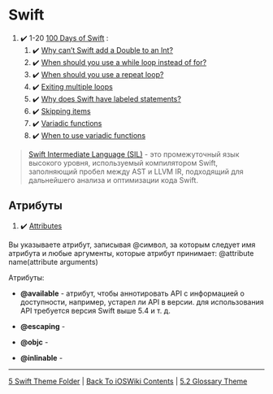 # Swift

1. :heavy_check_mark: 1-20 [100 Days of Swift](https://www.hackingwithswift.com/100) :
    1. :heavy_check_mark: [Why can’t Swift add a Double to an Int?](https://www.hackingwithswift.com/quick-start/understanding-swift/why-cant-swift-add-a-double-to-an-int)
    2. :heavy_check_mark: [When should you use a while loop instead of for?](https://www.hackingwithswift.com/quick-start/understanding-swift/when-should-you-use-a-while-loop)
    3. :heavy_check_mark: [When should you use a repeat loop?](https://www.hackingwithswift.com/quick-start/understanding-swift/when-should-you-use-a-repeat-loop)
    4. :heavy_check_mark: [Exiting multiple loops](https://www.hackingwithswift.com/sixty/4/5/exiting-multiple-loops)
    5. :heavy_check_mark: [Why does Swift have labeled statements?](https://www.hackingwithswift.com/quick-start/understanding-swift/why-does-swift-have-labeled-statements)
    6. :heavy_check_mark: [Skipping items](https://www.hackingwithswift.com/sixty/4/6/skipping-items)
    7. :heavy_check_mark: [Variadic functions](https://www.hackingwithswift.com/sixty/5/7/variadic-functions)
    8. :heavy_check_mark: [When to use variadic functions](https://www.hackingwithswift.com/quick-start/understanding-swift/when-to-use-variadic-functions)

> [Swift Intermediate Language (SIL)](https://github.com/apple/swift/blob/main/docs/SIL.rst) - это промежуточный язык высокого уровня, используемый компилятором Swift, заполняющий пробел между AST и LLVM IR, подходящий для дальнейшего анализа и оптимизации кода Swift.

## Атрибуты 

1. :heavy_check_mark: [Attributes](https://docs.swift.org/swift-book/ReferenceManual/Attributes.html)

Вы указываете атрибут, записывая @символ, за которым следует имя атрибута и любые аргументы, которые атрибут принимает: @attribute name(attribute arguments)

Атрибуты: 

* **@available** - атрибут, чтобы аннотировать API с информацией о доступности, например, устарел ли API в версии. для использования API требуется версия Swift выше 5.4 и т. д.

* **@escaping** - 

* **@objc** -

* **@inlinable** -

---

[5 Swift Theme Folder](/5%20Swift/) | [Back To iOSWiki Contents](https://github.com/eldaroid/iOSWiki) | [5.2 Glossary Theme](./5.2%20Glossary.md)